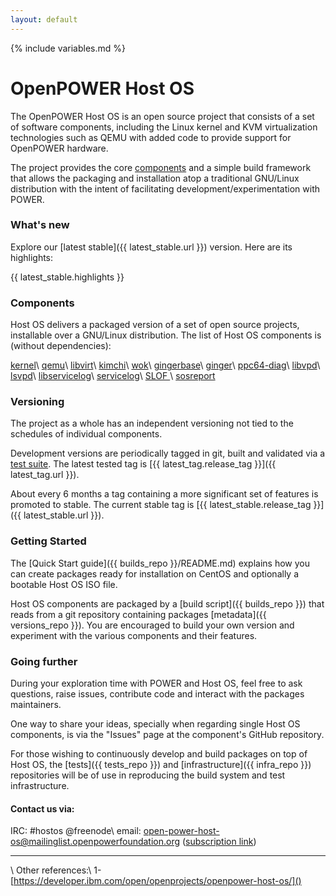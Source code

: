 ```yaml
---
layout: default
---
```

{% include variables.md %}

# OpenPOWER Host OS

The OpenPOWER Host OS is an open source project that consists of a set
of software components, including the Linux kernel and KVM
virtualization technologies such as QEMU with added code to provide
support for OpenPOWER hardware.

The project provides the core [components](#components) and a simple
build framework that allows the packaging and installation atop a
traditional GNU/Linux distribution with the intent of facilitating
development/experimentation with POWER.


### What's new

Explore our [latest stable]({{ latest_stable.url }}) version. Here are its highlights:

{{ latest_stable.highlights }}


### Components

Host OS delivers a packaged version of a set of open source projects,
installable over a GNU/Linux distribution. The list of Host OS
components is (without dependencies):

[kernel](https://github.com/open-power-host-os/linux.git)\\
[qemu](https://github.com/open-power-host-os/qemu.git)\\
[libvirt](https://github.com/open-power-host-os/libvirt.git)\\
[kimchi](https://github.com/open-power-host-os/kimchi.git)\\
[wok](https://github.com/open-power-host-os/wok.git)\\
[gingerbase](https://github.com/open-power-host-os/gingerbase.git)\\
[ginger](https://github.com/open-power-host-os/ginger.git)\\
[ppc64-diag](https://github.com/open-power-host-os/ppc64-diag.git)\\
[libvpd](https://github.com/open-power-host-os/libvpd.git)\\
[lsvpd](https://github.com/open-power-host-os/lsvpd.git)\\
[libservicelog](https://github.com/open-power-host-os/libservicelog.git)\\
[servicelog](https://github.com/open-power-host-os/servicelog.git)\\
[SLOF ](https://github.com/open-power-host-os/slof.git)\\
[sosreport](https://github.com/open-power-host-os/sos.git)


### Versioning

The project as a whole has an independent versioning not tied to the
schedules of individual components.

Development versions are periodically tagged in git, built and
validated via a [test
suite](https://github.com/open-power-host-os/tests). The latest tested
tag is [{{ latest_tag.release_tag }}]({{ latest_tag.url }}).

About every 6 months a tag containing a more significant set of
features is promoted to stable. The current stable tag is [{{
latest_stable.release_tag }}]({{ latest_stable.url }}).


### Getting Started

The [Quick Start guide]({{ builds_repo }}/README.md) explains how you
can create packages ready for installation on CentOS and optionally a
bootable Host OS ISO file.

Host OS components are packaged by a [build script]({{ builds_repo }})
that reads from a git repository containing packages [metadata]({{
versions_repo }}). You are encouraged to build your own version and
experiment with the various components and their features.


### Going further

During your exploration time with POWER and Host OS, feel free to ask
questions, raise issues, contribute code and interact with the
packages maintainers.

One way to share your ideas, specially when regarding single Host OS
components, is via the "Issues" page at the component's GitHub
repository.

For those wishing to continuously develop and build packages on top of
Host OS, the [tests]({{ tests_repo }}) and [infrastructure]({{
infra_repo }}) repositories will be of use in reproducing the build
system and test infrastructure.


#### Contact us via:

IRC: #hostos @freenode\\
email:
[open-power-host-os@mailinglist.openpowerfoundation.org](mailto:open-power-host-os@mailinglist.openpowerfoundation.org)
([subscription link](http://lists.mailinglist.openpowerfoundation.org/mailman/listinfo/open-power-host-os))

---
\\
Other references:\\
1- [https://developer.ibm.com/open/openprojects/openpower-host-os/]()
